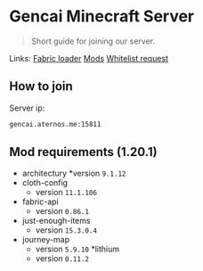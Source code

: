 # Gencai Minecraft Server
> Short guide for joining our server.

Links:
[Fabric loader](https://fabricmc.net)
[Mods](mods)
[Whitelist request](https://github.com/jvblx/mc-server/issues/new/choose)

## How to join

Server ip:

```sh
gencai.aternos.me:15811
```

## Mod requirements (1.20.1)

* architectury
    *version `9.1.12`
* cloth-config
    * version `11.1.106`
* fabric-api
    * version `0.86.1`
* just-enough-items
    * version `15.3.0.4`
* journey-map
    * version `5.9.10`
*lithium
    * version `0.11.2`
